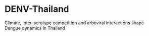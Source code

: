 # DENV-Thailand
Climate, inter-serotype competition and arboviral interactions shape Dengue dynamics in Thailand
